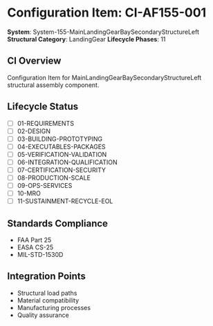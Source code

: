 # Configuration Item: CI-AF155-001

**System**: System-155-MainLandingGearBaySecondaryStructureLeft
**Structural Category**: LandingGear
**Lifecycle Phases**: 11

## CI Overview
Configuration Item for MainLandingGearBaySecondaryStructureLeft structural assembly component.

## Lifecycle Status
- [ ] 01-REQUIREMENTS
- [ ] 02-DESIGN
- [ ] 03-BUILDING-PROTOTYPING
- [ ] 04-EXECUTABLES-PACKAGES
- [ ] 05-VERIFICATION-VALIDATION
- [ ] 06-INTEGRATION-QUALIFICATION
- [ ] 07-CERTIFICATION-SECURITY
- [ ] 08-PRODUCTION-SCALE
- [ ] 09-OPS-SERVICES
- [ ] 10-MRO
- [ ] 11-SUSTAINMENT-RECYCLE-EOL

## Standards Compliance
- FAA Part 25
- EASA CS-25
- MIL-STD-1530D

## Integration Points
- Structural load paths
- Material compatibility
- Manufacturing processes
- Quality assurance
